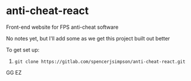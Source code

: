 # anti-cheat-react

Front-end website for FPS anti-cheat software

No notes yet, but I'll add some as we get this project built out better

To get set up:

1. `git clone https://gitlab.com/spencerjsimpson/anti-cheat-react.git`

GG EZ